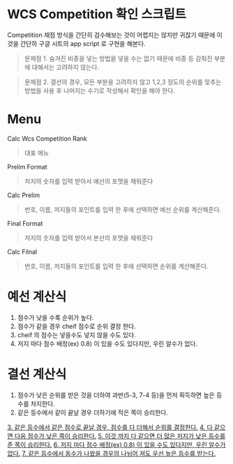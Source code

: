 WCS Competition 확인 스크립트
==================================================

Competition 채점 방식을 간단히 검수해보는 것이 어렵지는 않지만 귀찮기 때문에 이것을 간단하 구글 시트의 app script 로 구현을 해본다. 

> 문제점 1. 숨겨진 비중을 넣는 방법을 넣을 수는 없기 때문에 비중 등 감춰진 부분에 대해서는 고려하지 않는다.

> 문제점 2. 결선의 경우, 모든 부분을 고려하지 않고 1,2,3 정도의 순위를 맞추는 방법을 사용 후 나머지는 수기로 작성해서 확인을 해야 한다.


Menu
==================================================

Calc Wcs Competition Rank
> 대표 메뉴

Prelim Format
> 저지의 숫자를 입력 받아서 예선의 포맷을 채워준다

Calc Prelim
> 번호, 이름, 저지들의 포인트를 입력 한 후에 선택하면 예선 순위를 계산해준다.
 
Final Format
> 저지의 숫자를 입력 받아서 본선의 포맷을 채워준다

Calc Filnal
> 번호, 이름, 저지들의 포인트를 입력 한 후에 선택하면  순위를 계산해준다.


예선 계산식
==================================================
1. 점수가 낮을 수록 순위가 높다.
2. 점수가 같을 경우 cheif 점수로 순위 결정 한다.
3. cheif 의 점수는 넣을수도 넣지 않을 수도 있다.
4. 저지 마다 점수 배정(ex) 0.8) 이 있을 수도 있다지만, 우린 알수가 없다.


결선 계산식
==================================================
1. 점수가 낮은 순위를 받은 것을 더하여 과반(5-3, 7-4 등)을 먼저 획득하면 높은 등수를 차지한다.
2. 같은 등수에서 같이 끝날 경우 더하기에 적은 쪽이 승리한다.

<u>3. 같은 등수에서 같은 점수로 끝날 경우, 점수를 다 더해서 순위를 결정한다.</u>
<u>4. 다 같으면 다음 점수가 낮은 쪽이 승리한다.</u>
<u>5. 이것 까지 다 같으면 더 많은 저지가 낮은 등수를 준 쪽이 승리한다.</u>
<u>6. 저지 마다 점수 배정(ex) 0.8) 이 있을 수도 있다지만, 우린 알수가 없다.</u>
<u>7. 같은 등수에서 동수가 나왔을 경우의 나뉘어 져도 우선 높은 등수를 받는다.</u>

